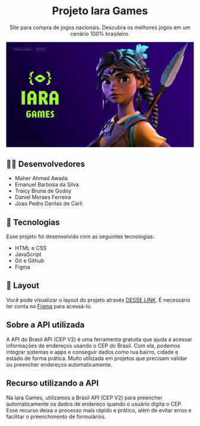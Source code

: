 <h1 align="center">Projeto Iara Games</h1>

<p align="center">Site para compra de jogos nacionais. Descubra os melhores jogos em um cenário 100% brasileiro.</p>

<img alt="license" src="./assets/images/banner_readme.png">

## 🧑🏽 Desenvolvedores
- Maher Ahmad Awada
- Emanuel Barbosa da Silva
- Traicy Bruna de Godoy
- Daniel Moraes Ferreira
- Joao Pedro Dantas de Carli

## 🚀 Tecnologias

Esse projeto foi desenvolvido com as seguintes tecnologias:

- HTML e CSS
- JavaScript
- Git e Github
- Figma

## 🔖 Layout

Você pode visualizar o layout do projeto através [DESSE LINK](https://www.figma.com/design/FsonKHnaXn3TQTggTMVJBP/Iara-Games?node-id=5-21&t=f4c0T1WAsyKOYrZB-1). É necessário ter conta no [Figma](https://figma.com) para acessá-lo.

## Sobre a API utilizada
A API do Brasil API (CEP V2) é uma ferramenta gratuita que ajuda a acessar informações de endereços usando o CEP do Brasil. Com ela, podemos integrar sistemas e apps e conseguir dados como rua bairro, cidade e estado de forma prática. Muito utilizada em projetos que precisam validar ou preencher endereços automaticamente.

## Recurso utilizando a API
Na Iara Games, utilizamos a Brasil API (CEP V2) para preencher automaticamente os dados de endereço quando o usuário digita o CEP. Esse recurso deixa o processo mais rápido e prático, além de evitar erros e facilitar o preenchimento de formulários.